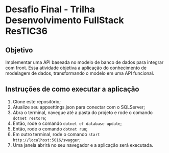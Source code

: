 # Desafio Final - Trilha Desenvolvimento FullStack ResTIC36

## Objetivo

Implementar uma API baseada no modelo de banco de dados para integrar com front. Essa atividade objetiva a aplicação do conhecimento de modelagem de dados, transformando o modelo em uma API funcional.

## Instruções de como executar a aplicação

1. Clone este repositório;
2. Atualize seu appsettings.json para conectar com o SQLServer;
3. Abra o terminal, navegue até a pasta do projeto e rode o comando `dotnet restore`;
4. Então, rode o comando `dotnet ef database update`;
5. Então, rode o comando `dotnet run`;
6. Em outro terminal, rode o comando `start http://localhost:5016/swagger`;
7. Uma janela abrirá no seu navegador e a aplicação será executada.
